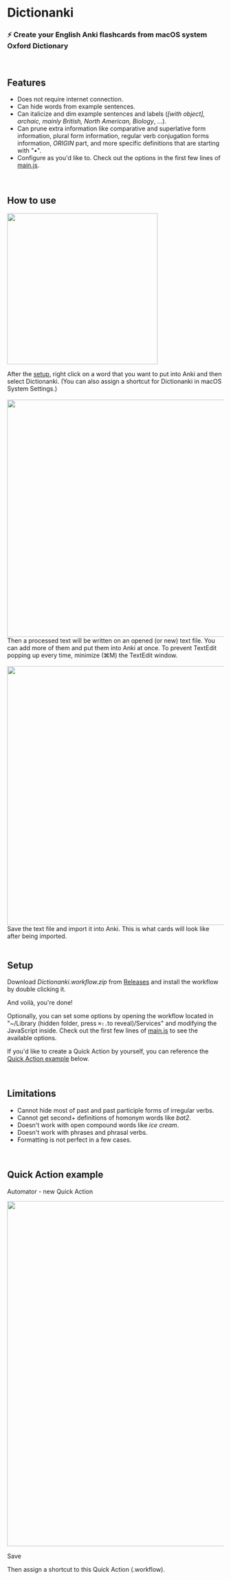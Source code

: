 # Dictionanki

### ⚡️ Create your English Anki flashcards from macOS system Oxford Dictionary
<br>

## Features
- Does not require internet connection.
- Can hide words from example sentences.
- Can italicize and dim example sentences and labels (*[with object], archaic, mainly British, North American, Biology*, ...).
- Can prune extra information like comparative and superlative form information, plural form information, regular verb conjugation forms information, *ORIGIN* part, and more specific definitions that are starting with "•".
- Configure as you'd like to. Check out the options in the first few lines of [main.js](https://github.com/seungwoochoe/dictionanki/blob/main/main.js).

<br/>

## How to use
<img src="https://github.com/seungwoochoe/dictionanki/blob/main/images/1.jpg" width="350">  

After the [setup](https://github.com/seungwoochoe/dictionanki#Setup), right click on a word that you want to put into Anki and then select Dictionanki.
(You can also assign a shortcut for Dictionanki in macOS System Settings.)
<br/>
<br/>
<img src="https://github.com/seungwoochoe/dictionanki/blob/main/images/2.png" width="550">  
Then a processed text will be written on an opened (or new) text file. You can add more of them and put them into Anki at once. To prevent TextEdit popping up every time, minimize (⌘M) the TextEdit window.
<br/>
<br/>
<img src="https://github.com/seungwoochoe/dictionanki/blob/main/images/3-1.png" width="600">  
Save the text file and import it into Anki. This is what cards will look like after being imported.
<br/>
<br/>

## Setup
Download *Dictionanki.workflow.zip* from [Releases](https://github.com/seungwoochoe/dictionanki/releases) and install the workflow by double clicking it.

And voilà, you're done!

Optionally, you can set some options by opening the workflow located in "~/Library (hidden folder, press `⌘⇧.`to reveal)/Services" and modifying the JavaScript inside. Check out the first few lines of [main.js](https://github.com/seungwoochoe/dictionanki/blob/main/main.js) to see the available options.

If you'd like to create a Quick Action by yourself, you can reference the [Quick Action example](https://github.com/seungwoochoe/dictionanki#quick-action-example) below.

<br/>

## Limitations
- Cannot hide most of past and past participle forms of irregular verbs.
- Cannot get second+ definitions of homonym words like *bat2*.
- Doesn't work with open compound words like *ice cream*.
- Doesn't work with phrases and phrasal verbs.
- Formatting is not perfect in a few cases.
<br/>

## Quick Action example
  
Automator - new Quick Action  
  
<img src="https://github.com/seungwoochoe/dictionanki/blob/main/images/4.png" width="800">  
  
Save
  
Then assign a shortcut to this Quick Action (.workflow).
